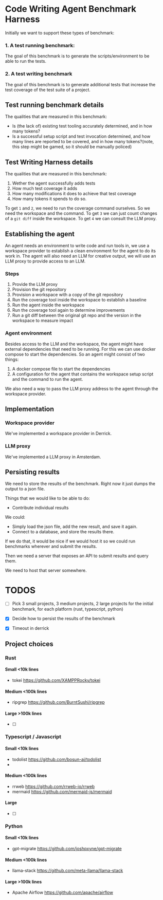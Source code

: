 # Code Writing Agent Benchmark Harness

Initially we want to support these types of benchmark:

### 1. A test running benchmark:
The goal of this benchmark is to generate the scripts/environment to be able to run the tests.

### 2. A test writing benchmark

The goal of this benchmark is to generate additional tests that increase the test coverage of the test suite of a project.

## Test running benchmark details

The qualities that are measured in this benchmark:
  - Is (the lack of) existing test tooling accurately determined, and in how many tokens?
  - Is a successful setup script and test invocation determined, and how many lines are reported to be covered, and in how many tokens?(note, this step might be gamed, so it should be manually policed)

## Test Writing Harness details

The qualities that are measured in this benchmark:
  1. Wether the agent successfully adds tests
  2. How much test coverage it adds
  3. How many modifications it does to achieve that test coverage
  4. How many tokens it spends to do so.

To get `1` and `2`, we need to run the coverage command ourselves. So we need the workspace and the command.
To get `3` we can just count changes of a `git diff` inside the workspace.
To get `4` we can consult the LLM proxy.

## Establishing the agent

An agent needs an environment to write code and run tools in, we use a workspace provider to establish a clean environment
for the agent to do its work in. The agent will also need an LLM for creative output, we will use an LLM proxy to provide
access to an LLM.

### Steps

1. Provide the LLM proxy
2. Provision the git repository
3. Provision a workspace with a copy of the git repository
5. Run the coverage tool inside the workspace to establish a baseline
4. Run the agent inside the workspace
5. Run the coverage tool again to determine improvements
6. Run a git diff between the original git repo and the version in the workspace to measure impact

### Agent environment

Besides access to the LLM and the workspace, the agent might have external dependencies that need to be running. For this
we can use docker compose to start the dependencies. So an agent might consist of two things:

1. A docker compose file to start the dependencies
2. A configuration for the agent that contains the workspace setup script and the command to run the agent.

We also need a way to pass the LLM proxy address to the agent through the workspace provider.


## Implementation

### Workspace provider

We've implemented a workspace provider in Derrick.

### LLM proxy

We've implemented a LLM proxy in Amsterdam.

## Persisting results

We need to store the results of the benchmark. Right now it just dumps the output to a json file.

Things that we would like to be able to do:

- Contribute individual results

We could:

- Simply load the json file, add the new result, and save it again.
- Connect to a database, and store the results there.

If we do that, it would be nice if we would host it so we could run benchmarks
wherever and submit the results.

Then we need a server that exposes an API to submit results and query them.

We need to host that server somewhere.

# TODOS

- [ ] Pick 3 small projects, 3 medium projects, 2 large projects for the initial benchmark, for each platform (rust, typescript, python)
- [X] Decide how to persist the results of the benchmark
- [X] Timeout in derrick


## Project choices

### Rust

#### Small <10k lines

- tokei https://github.com/XAMPPRocky/tokei

#### Medium <100k lines

- ripgrep https://github.com/BurntSushi/ripgrep


#### Large >100k lines

- [ ] 


### Typescript / Javascript

#### Small <10k lines

- todolist https://github.com/bosun-ai/todolist
- 

#### Medium <100k lines

- rrweb https://github.com/rrweb-io/rrweb
- mermaid https://github.com/mermaid-js/mermaid

#### Large

- [ ]


### Python

#### Small <10k lines

- gpt-migrate https://github.com/joshpxyne/gpt-migrate

#### Medium <100k lines

- llama-stack https://github.com/meta-llama/llama-stack

#### Large >100k lines

- Apache Airflow https://github.com/apache/airflow
